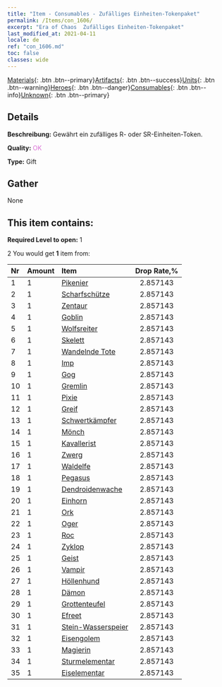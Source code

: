 ```yaml
---
title: "Item - Consumables - Zufälliges Einheiten-Tokenpaket"
permalink: /Items/con_1606/
excerpt: "Era of Chaos  Zufälliges Einheiten-Tokenpaket"
last_modified_at: 2021-04-11
locale: de
ref: "con_1606.md"
toc: false
classes: wide
---
```

 [Materials](/de/Items/){: .btn .btn--primary}[Artifacts](/de/Items/Artifacts/){: .btn .btn--success}[Units](/de/Items/Units/){: .btn .btn--warning}[Heroes](/de/Items/Heroes/){: .btn .btn--danger}[Consumables](/de/Items/Consumables/){: .btn .btn--info}[Unknown](/de/Items/Unknown/){: .btn .btn--primary}

## Details
 **Beschreibung:** Gewährt ein zufälliges R- oder SR-Einheiten-Token.

 **Quality:** <span style="color: #DA70D6">OK</span>

 **Type:** Gift

## Gather

  None

## This item contains:

 **Required Level to open:** 1

 2 You would get **1** item  from:

  | Nr | Amount |     Item    | Drop Rate,% |
  |:---|:-------|:------------|:---------:|
  | 1 | 1 | [Pikenier](/de/Items/unt_190/) | 2.857143 | 
  | 2 | 1 | [Scharfschütze](/de/Items/unt_191/) | 2.857143 | 
  | 3 | 1 | [Zentaur](/de/Items/unt_199/) | 2.857143 | 
  | 4 | 1 | [Goblin](/de/Items/unt_217/) | 2.857143 | 
  | 5 | 1 | [Wolfsreiter](/de/Items/unt_218/) | 2.857143 | 
  | 6 | 1 | [Skelett](/de/Items/unt_208/) | 2.857143 | 
  | 7 | 1 | [Wandelnde Tote](/de/Items/unt_209/) | 2.857143 | 
  | 8 | 1 | [Imp](/de/Items/unt_226/) | 2.857143 | 
  | 9 | 1 | [Gog](/de/Items/unt_227/) | 2.857143 | 
  | 10 | 1 | [Gremlin](/de/Items/unt_235/) | 2.857143 | 
  | 11 | 1 | [Pixie](/de/Items/unt_262/) | 2.857143 | 
  | 12 | 1 | [Greif](/de/Items/unt_192/) | 2.857143 | 
  | 13 | 1 | [Schwertkämpfer](/de/Items/unt_193/) | 2.857143 | 
  | 14 | 1 | [Mönch](/de/Items/unt_194/) | 2.857143 | 
  | 15 | 1 | [Kavallerist](/de/Items/unt_195/) | 2.857143 | 
  | 16 | 1 | [Zwerg](/de/Items/unt_200/) | 2.857143 | 
  | 17 | 1 | [Waldelfe](/de/Items/unt_201/) | 2.857143 | 
  | 18 | 1 | [Pegasus](/de/Items/unt_202/) | 2.857143 | 
  | 19 | 1 | [Dendroidenwache](/de/Items/unt_203/) | 2.857143 | 
  | 20 | 1 | [Einhorn](/de/Items/unt_204/) | 2.857143 | 
  | 21 | 1 | [Ork](/de/Items/unt_219/) | 2.857143 | 
  | 22 | 1 | [Oger](/de/Items/unt_220/) | 2.857143 | 
  | 23 | 1 | [Roc](/de/Items/unt_221/) | 2.857143 | 
  | 24 | 1 | [Zyklop](/de/Items/unt_222/) | 2.857143 | 
  | 25 | 1 | [Geist](/de/Items/unt_210/) | 2.857143 | 
  | 26 | 1 | [Vampir](/de/Items/unt_211/) | 2.857143 | 
  | 27 | 1 | [Höllenhund](/de/Items/unt_228/) | 2.857143 | 
  | 28 | 1 | [Dämon](/de/Items/unt_229/) | 2.857143 | 
  | 29 | 1 | [Grottenteufel](/de/Items/unt_230/) | 2.857143 | 
  | 30 | 1 | [Efreet](/de/Items/unt_231/) | 2.857143 | 
  | 31 | 1 | [Stein-Wasserspeier](/de/Items/unt_236/) | 2.857143 | 
  | 32 | 1 | [Eisengolem](/de/Items/unt_237/) | 2.857143 | 
  | 33 | 1 | [Magierin](/de/Items/unt_238/) | 2.857143 | 
  | 34 | 1 | [Sturmelementar](/de/Items/unt_263/) | 2.857143 | 
  | 35 | 1 | [Eiselementar](/de/Items/unt_264/) | 2.857143 | 
